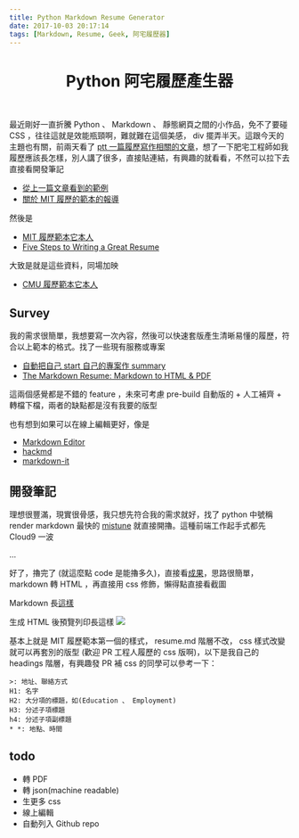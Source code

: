 ```yaml
---
title: Python Markdown Resume Generator
date: 2017-10-03 20:17:14
tags: [Markdown, Resume, Geek, 阿宅履歷器]
---
```


# <center>Python 阿宅履歷產生器</center>
<br>

最近剛好一直折騰 Python 、 Markdown 、 靜態網頁之間的小作品，免不了要碰 CSS ，往往這就是效能瓶頸啊，難就難在這個美感， div 擺弄半天。這跟今天的主題也有關，前兩天看了 [ptt 一篇履歷寫作相關的文章](https://www.ptt.cc/bbs/studyabroad/M.1506792069.A.449.html)，想了一下肥宅工程師如我履歷應該長怎樣，別人講了很多，直接貼連結，有興趣的就看看，不然可以拉下去直接看開發筆記

- [從上一篇文章看到的範例](https://careercup.com/resume)
- [關於 MIT 履歷的範本的報導](http://www.storm.mg/lifestyle/280401)

然後是

- [MIT 履歷範本它本人](https://gecd.mit.edu/sites/default/files/jobs/files/sample-resumes.pdf)
- [Five Steps to Writing a Great Resume](https://gecd.mit.edu/jobs-and-internships/resumes-cvs-cover-letters-and-linkedin/resumes)

大致是就是這些資料，同場加映

- [CMU 履歷範本它本人](https://www.cmu.edu/career/documents/sample-resumes-cover-letters/sample-resumes_scs.pdf)

## Survey

我的需求很簡單，我想要寫一次內容，然後可以快速套版產生清晰易懂的履歷，符合以上範本的格式。找了一些現有服務或專案

- [自動把自己 start 自己的專案作 summary](http://resume.github.io/)
- [The Markdown Resume: Markdown to HTML & PDF](https://mszep.github.io/pandoc_resume/)

這兩個感覺都是不錯的 feature ，未來可考慮 pre-build 自動版的 + 人工補齊 + 轉檔下檔，兩者的缺點都是沒有我要的版型

也有想到如果可以在線上編輯更好，像是

- [Markdown Editor](https://jbt.github.io/markdown-editor/)
- [hackmd](https://github.com/hackmdio/hackmd)
- [markdown-it](https://github.com/markdown-it/markdown-it)

## 開發筆記 

理想很豐滿，現實很骨感，我只想先符合我的需求就好，找了 python 中號稱 render markdown 最快的 [mistune](https://github.com/lepture/mistune) 就直接開擼。這種前端工作起手式都先 Cloud9 一波

…

好了，擼完了 (就這麼點 code 是能擼多久)，直接看[成果](https://wyde.github.io/md-resume-generator/)，思路很簡單，markdown 轉 HTML ，再直接用 css 修飾，懶得點直接看截圖

Markdown 長[這樣](https://raw.githubusercontent.com/wyde/md-resume-generator/master/source/resume.md)

生成 HTML 後預覽列印長這樣
![](https://i.imgur.com/rJY8K7w.png)

基本上就是 MIT 履歷範本第一個的樣式， resume.md 階層不改， css 樣式改變就可以再套別的版型 (歡迎 PR 工程人履歷的 css 版啊)，以下是我自己的 headings 階層，有興趣發 PR 補 css 的同學可以參考一下：

```
>: 地址、聯絡方式 
H1: 名字
H2: 大分項的標題，如(Education 、 Employment)
H3: 分述子項標題
h4: 分述子項副標題
* *: 地點、時間
```

## todo

- 轉 PDF
- 轉 json(machine readable)
- 生更多 css
- 線上編輯
- 自動列入 Github repo
